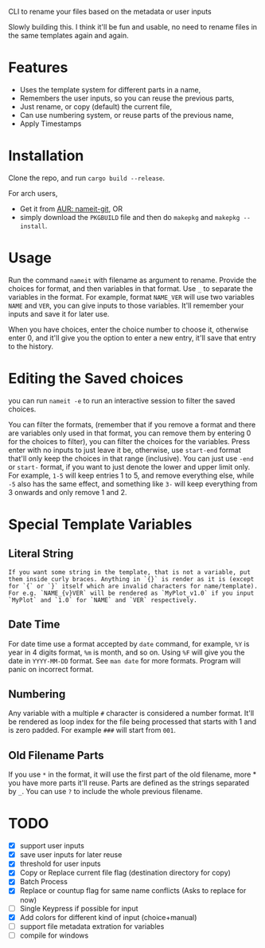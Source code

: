 CLI to rename your files based on the metadata or user inputs

Slowly building this. I think it'll be fun and usable, no need to rename files in the same templates again and again.

# Features
- Uses the template system for different parts in a name,
- Remembers the user inputs, so you can reuse the previous parts,
- Just rename, or copy (default) the current file,
- Can use numbering system, or reuse parts of the previous name,
- Apply Timestamps
# Installation
Clone the repo, and run `cargo build --release`.

For arch users,
- Get it from [AUR: nameit-git](https://aur.archlinux.org/packages/nameit-git), OR 
- simply download the `PKGBUILD` file and then do `makepkg` and `makepkg --install`.

# Usage
Run the command `nameit` with filename as argument to rename. Provide the choices for format, and then variables in that format. Use `_` to separate the variables in the format. For example, format `NAME_VER` will use two variables `NAME` and `VER`, you can give inputs to those variables. It'll remember your inputs and save it for later use. 

When you have choices, enter the choice number to choose it, otherwise enter 0, and it'll give you the option to enter a new entry, it'll save that entry to the history.

# Editing the Saved choices
you can run `nameit -e` to run an interactive session to filter the saved choices. 

You can filter the formats, (remember that if you remove a format and there are variables only used in that format, you can remove them by entering 0 for the choices to filter), you can filter the choices for the variables. Press enter with no inputs to just leave it be, otherwise, use `start-end` format that'll only keep the choices in that range (inclusive). You can just use `-end` or `start-` format, if you want to just denote the lower and upper limit only. For example, `1-5` will keep entries 1 to 5, and remove everything else, while `-5` also has the same effect, and something like `3-` will keep everything from 3 onwards and only remove 1 and 2.

# Special Template Variables
## Literal String
	If you want some string in the template, that is not a variable, put them inside curly braces. Anything in `{}` is render as it is (except for `{` or `}` itself which are invalid characters for name/template). For e.g. `NAME_{v}VER` will be rendered as `MyPlot_v1.0` if you input `MyPlot` and `1.0` for `NAME` and `VER` respectively.

## Date Time
For date time use a format accepted by `date` command, for example, `%Y` is year in 4 digits format, `%m` is month, and so on. Using `%F` will give you the date in `YYYY-MM-DD` format. See `man date` for more formats. Program will panic on incorrect format.

## Numbering
Any variable with a multiple `#` character is considered a number format. It'll be rendered as loop index for the file being processed that starts with 1 and is zero padded. For example `###` will start from `001`.

## Old Filename Parts
If you use `*` in the format, it will use the first part of the old filename, more * you have more parts it'll reuse. Parts are defined as the strings separated by `_`. You can use `?` to include the whole previous filename.

# TODO 
- [x] support user inputs
- [x] save user inputs for later reuse
- [x] threshold for user inputs
- [x] Copy or Replace current file flag (destination directory for copy)
- [x] Batch Process
- [x] Replace or countup flag for same name conflicts (Asks to replace for now)
- [ ] Single Keypress if possible for input
- [x] Add colors for different kind of input (choice+manual)
- [ ] support file metadata extration for variables
- [ ] compile for windows
